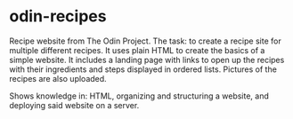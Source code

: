 # odin-recipes

Recipe website from The Odin Project.
The task: to create a recipe site for multiple different recipes. It uses plain HTML to create the basics of a simple website.
It includes a landing page with links to open up the recipes with their ingredients and steps displayed in ordered lists. Pictures of the recipes are also uploaded.

Shows knowledge in: HTML, organizing and structuring a website, and deploying said website on a server.

